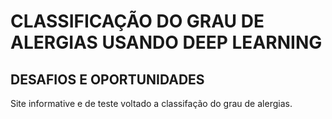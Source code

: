 # CLASSIFICAÇÃO DO GRAU DE ALERGIAS USANDO DEEP LEARNING
## DESAFIOS E OPORTUNIDADES

Site informative e de teste voltado a classifação do grau de alergias.
